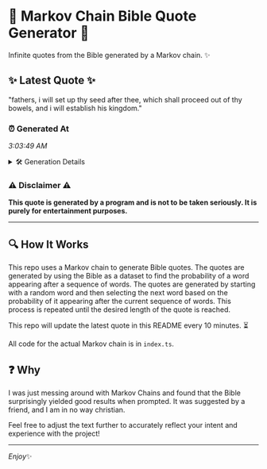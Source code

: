 # 📖 Markov Chain Bible Quote Generator 📖

Infinite quotes from the Bible generated by a Markov chain. ✨

## ✨ Latest Quote ✨
"fathers, i will set up thy seed after thee, which shall proceed out of thy bowels, and i will establish his kingdom."

### ⏰ Generated At
*3:03:49 AM*

<details>
    <summary>🛠️ Generation Details</summary>
    <p>
        <strong>🌱 Seed:</strong> fathers,<br>
        <strong>🔄 Iterations:</strong> 21<br>
        <strong>📜 Context History:</strong><br>[ fathers, ]: i<br>[ fathers,, i ]: will<br>[ fathers,, i, will ]: set<br>[ fathers,, i, will, set ]: up<br>[ fathers,, i, will, set, up ]: thy<br>[ fathers,, i, will, set, up, thy ]: seed<br>[ i, will, set, up, thy, seed ]: after<br>[ will, set, up, thy, seed, after ]: thee,<br>[ set, up, thy, seed, after, thee, ]: which<br>[ up, thy, seed, after, thee,, which ]: shall<br>[ thy, seed, after, thee,, which, shall ]: proceed<br>[ seed, after, thee,, which, shall, proceed ]: out<br>[ after, thee,, which, shall, proceed, out ]: of<br>[ thee,, which, shall, proceed, out, of ]: thy<br>[ which, shall, proceed, out, of, thy ]: bowels,<br>[ shall, proceed, out, of, thy, bowels, ]: and<br>[ proceed, out, of, thy, bowels,, and ]: i<br>[ out, of, thy, bowels,, and, i ]: will<br>[ of, thy, bowels,, and, i, will ]: establish<br>[ thy, bowels,, and, i, will, establish ]: his<br>[ bowels,, and, i, will, establish, his ]: kingdom.<br>
    </p>
</details>

### ⚠️ Disclaimer ⚠️
**This quote is generated by a program and is not to be taken seriously. It is purely for entertainment purposes.**

---

## 🔍 How It Works

This repo uses a Markov chain to generate Bible quotes. The quotes are generated by using the Bible as a dataset to find the probability of a word appearing after a sequence of words. The quotes are generated by starting with a random word and then selecting the next word based on the probability of it appearing after the current sequence of words. This process is repeated until the desired length of the quote is reached.

This repo will update the latest quote in this README every 10 minutes. ⏳

All code for the actual Markov chain is in `index.ts`.

## ❓ Why

I was just messing around with Markov Chains and found that the Bible surprisingly yielded good results when prompted. 
It was suggested by a friend, and I am in no way christian.

Feel free to adjust the text further to accurately reflect your intent and experience with the project!

---

*Enjoy*✨
